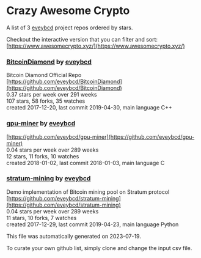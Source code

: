 # Crazy Awesome Crypto
A list of 3 [eveybcd](https://github.com/eveybcd) project repos ordered by stars.  

Checkout the interactive version that you can filter and sort: 
[https://www.awesomecrypto.xyz/](https://www.awesomecrypto.xyz/)  


### [BitcoinDiamond](https://github.com/eveybcd/BitcoinDiamond) by [eveybcd](https://github.com/eveybcd)  
Bitcoin Diamond Official Repo  
[https://github.com/eveybcd/BitcoinDiamond](https://github.com/eveybcd/BitcoinDiamond)  
0.37 stars per week over 291 weeks  
107 stars, 58 forks, 35 watches  
created 2017-12-20, last commit 2019-04-30, main language C++  


### [gpu-miner](https://github.com/eveybcd/gpu-miner) by [eveybcd](https://github.com/eveybcd)  
  
[https://github.com/eveybcd/gpu-miner](https://github.com/eveybcd/gpu-miner)  
0.04 stars per week over 289 weeks  
12 stars, 11 forks, 10 watches  
created 2018-01-02, last commit 2018-01-03, main language C  


### [stratum-mining](https://github.com/eveybcd/stratum-mining) by [eveybcd](https://github.com/eveybcd)  
Demo implementation of Bitcoin mining pool on Stratum protocol  
[https://github.com/eveybcd/stratum-mining](https://github.com/eveybcd/stratum-mining)  
0.04 stars per week over 289 weeks  
11 stars, 10 forks, 7 watches  
created 2017-12-29, last commit 2019-04-23, main language Python  


This file was automatically generated on 2023-07-19.  

To curate your own github list, simply clone and change the input csv file.  